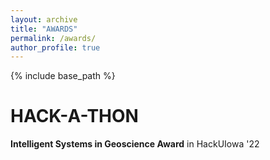 ```yaml
---
layout: archive
title: "AWARDS"
permalink: /awards/
author_profile: true
---
```


{% include base_path %}

HACK-A-THON
======
<strong>Intelligent Systems in Geoscience Award</strong> in HackUIowa '22

<!-- ![Data Challenge winner](http://HankyuJang.github.io/images/2017-Indiana-Medicaid-Data-Challenge.jpg)

Our team ‘Random Variables’ visualized gaps in care by mapping mental health treatment capacity and demand in the Indiana state. We discovered potential ‘underserved’ areas with 94% accuracy using Random Forest classifier. Our solution is published on the website of the State of Indiana. Please see below links for the competition, proposed solution, and links to posts that mention our solution.
 -->
